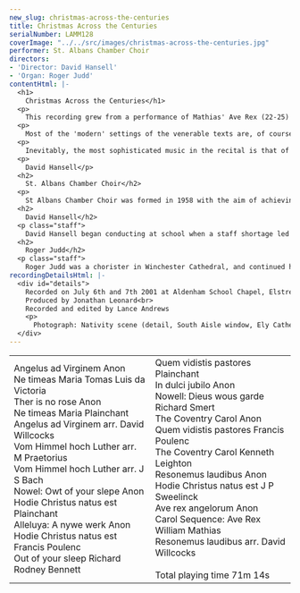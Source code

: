 ```yaml
---
new_slug: christmas-across-the-centuries
title: Christmas Across the Centuries
serialNumber: LAMM128
coverImage: "../../src/images/christmas-across-the-centuries.jpg"
performer: St. Albans Chamber Choir
directors:
- 'Director: David Hansell'
- 'Organ: Roger Judd'
contentHtml: |-
  <h1>
    Christmas Across the Centuries</h1>
  <p>
    This recording grew from a performance of Mathias' Ave Rex (22-25) given by St Albans Chamber Choir in 1999. The original medieval melodies for three of the texts were already known to us (3,10,15) but did the old melody survive for the fourth? The discovery that it did (21) and our knowledge of several other medieval/modern pairs (1/5, 8/12, 16/18, 19/26) provided an ample framework for what became an interesting and wide-ranging project. The time-span of the programme was extended backwards by the inclusion of plainchant (4,9,13) and the 15th/20th century gap was bridged by the inclusion of music from the core Renaissance/Baroque SACC repertoire (2,6,7,14,20). All this meant that a piece from the first concert the choir gave in 1958 (20) was included and the programme was completed by two motets by Francis Poulenc (11,17 - linked to 9/20 and 13 respectively) whose music was prominent in SACC programmes 1998-2001.</p>
  <p>
    Most of the 'modern' settings of the venerable texts are, of course, original compositions though it is interesting that the composers often reflect medieval techniques by, for example, alternating vocal forces (12) or building their harmony on parallel fifths and fourths (18,22-25). However, the art of the arranger is also amply represented. The oldest of these is the unknown 15th century hand that added a counter-melody to the fine 14th century Resonemus laudibus (19), a tune which also proved irresistible to the doyen of modern carol arrangers, David Willcocks (26). Chronologically between these two lies the work of Michael Praetorius and JS Bach. The former's prodigious output of music based on Lutheran chorales (hymns) ranges from duets to polychoral extravaganzas in as many as 20 parts. From these riches we have taken two sturdy four part harmonisations (6,14i), a four part polyphonic setting (14iii) and a setting for eight voices, divided into two choirs (14iv). The second verse of In dulci jubilo is also in eight parts, but disposed as one sonorous ensemble.</p>
  <p>
    Inevitably, the most sophisticated music in the recital is that of Bach. His Vom Himmel hoch (7) was composed as one of four seasonal interpolations included in the first version of Magnificat. Here, a technique often heard in his organ music is used, wherein the noble melody is heard in long notes accompanied by a contrapuntal tapestry woven from faster moving fragments of itself.</p>
  <p>
    David Hansell</p>
  <h2>
    St. Albans Chamber Choir</h2>
  <p>
    St Albans Chamber Choir was formed in 1958 with the aim of achieving the highest standards of performance in programmes of both familiar and less well known music. Its repertoire ranges from music of the fifteenth century to works commissioned by the Choir from contemporary composers, including Nicola LeFanu, John Joubert, John Tavener and most recently Malcolm Singer. Acclaimed for its a capella singing, the Choir also works regularly with professional instrumentalists, orchestras and soloists. Among its awards, the Choir won in 1994 a coveted BT Innovations Award for its mixed-media event 'Images', featuring music from and inspired by the Russian Orthodox Church together with an exhibition of icons, and in 1999 the Choir was awarded an Eastern Arts Voluntary Music Development Grant to develop its programming and commission a major new work. The Choir performs both locally and in London, and also makes regular visits to Germany through its 26-year association with the Wormser Kantorei from St Albans' twin town, Worms.</p>
  <h2>
    David Hansell</h2>
  <p class="staff">
    David Hansell began conducting at school when a staff shortage led to his directing the second orchestra. At Durham University he specialised in Renaissance and Baroque music, conducting concerts to celebrate Praetorius and Schütz among others. He sang as a choral scholar in the Cathedral choir, was Assistant Organist at the University Church and, while a postgraduate student, conducted the University Chamber Choir. Despite (or perhaps because of) these activities, he achieved both first and research degrees and diplomas in organ playing and conducting. As a conductor and continuo player he has made numerous appearances in both the UK and further afield, including two tours of the USA. David now focuses on the vocal ensemble Sospiri, of which he is the continuo player, the Esher-based Ripieno Choir, and St Albans Chamber Choir, of which he became the conductor in 1997. He also edits music by Marc-Antoine Charpentier, and is a regular contributor to the specialist magazine Early Music Review.</p>
  <h2>
    Roger Judd</h2>
  <p class="staff">
    Roger Judd was a chorister in Winchester Cathedral, and continued his musical career as organ scholar at Pembroke College, Cambridge, where he studied with Sir David Willcocks. For the past fifteen years he has been Assistant Organist of St George's Chapel, Windsor Castle, where he accompanies the Chapel Choir in their services, broadcasts, concerts and recordings. He was organist in 1999 to the Royal Wedding of Prince Edward and Sophie Rhys-Jones and had a world-wide TV and radio audience of some 200 million! He teaches organ scholars at the Universities of London, Reading and Oxford, and the piano at Eton College. Roger is currently involved in a scheme, jointly sponsored by Slough Education and Eton College, to promote and foster interest in the organ amongst young children. He continues to perform widely within the UK, from Wakefield to the Isles of Scilly, and has made four solo CD recordings.</p>
recordingDetailsHtml: |-
  <div id="details">
    Recorded on July 6th and 7th 2001 at Aldenham School Chapel, Elstree, Hertfordshire, by kind permission of the Headmaster and the Chaplain.<br>
    Produced by Jonathan Leonard<br>
    Recorded and edited by Lance Andrews
    <p>
      Photograph: Nativity scene (detail, South Aisle window, Ely Cathedral) © copyright Woodmansterne  </p>
  </div>
---
```


<table class="tracktable">
  <tbody>
    <tr>
      <td class="column1">
        <span class="trackname">Angelus ad Virginem </span> <span class="composer"> Anon </span><br>
        <span class="trackname"> Ne timeas </span> <span class="composer">Maria Tomas Luis da Victoria </span><br>
        <span class="trackname"> Ther is no rose </span> <span class="composer">Anon </span><br>
        <span class="trackname"> Ne timeas </span> <span class="composer">Maria Plainchant</span><br>
        <span class="trackname"> Angelus ad </span> <span class="trackname">Virginem</span><span class="composer"> arr. David Willcocks</span><br>
        <span class="trackname"> Vom Himmel hoch</span><span class="composer"> Luther arr. M Praetorius </span><br>
        <span class="trackname"> Vom Himmel hoch </span> <span class="composer">Luther arr. J S Bach</span><span class="trackname"> <br>
          Nowel: Owt of your slepe </span> <span class="composer">Anon</span><br>
        <span class="trackname"> Hodie Christus natus est</span><span class="composer"> Plainchant</span><br>
        <span class="trackname"> Alleluya: A nywe werk</span><span class="composer"> Anon </span><br>
        <span class="trackname"> Hodie Christus natus est </span> <span class="composer">Francis Poulenc </span><br>
        <span class="trackname"> Out of your sleep </span> <span class="composer">Richard Rodney Bennett</span>
      </td>
      <td class="column2">
        <span class="trackname">Quem vidistis pastores </span> <span class="composer"> Plainchant</span><br>
        <span class="trackname"> In dulci jubilo </span> <span class="composer">Anon </span><br>
        <span class="trackname"> Nowell: Dieus wous garde</span><span class="composer"> Richard Smert </span><br>
        <span class="trackname"> The Coventry Carol </span> <span class="composer">Anon </span><br>
        <span class="trackname"> Quem vidistis pastores </span> <span class="composer">Francis Poulenc </span><br>
        <span class="trackname"> The Coventry Carol </span> <span class="composer">Kenneth Leighton </span><br>
        <span class="trackname"> Resonemus laudibus</span><span class="composer"> Anon</span><br>
        <span class="trackname"> Hodie Christus natus est</span><span class="composer"> J P Sweelinck </span><br>
        <span class="trackname"> Ave rex angelorum </span> <span class="composer">Anon </span><br>
        <span class="trackname"> Carol Sequence: Ave Rex</span><span class="composer"> William Mathias </span><br>
        <span class="trackname"> Resonemus laudibus </span> <span class="composer">arr. David Willcocks </span><br>
        <span class="trackname"> </span><br>
        <span id="playingtime">Total playing time 71m 14s</span>
      </td>
    </tr>
  </tbody>
</table>
